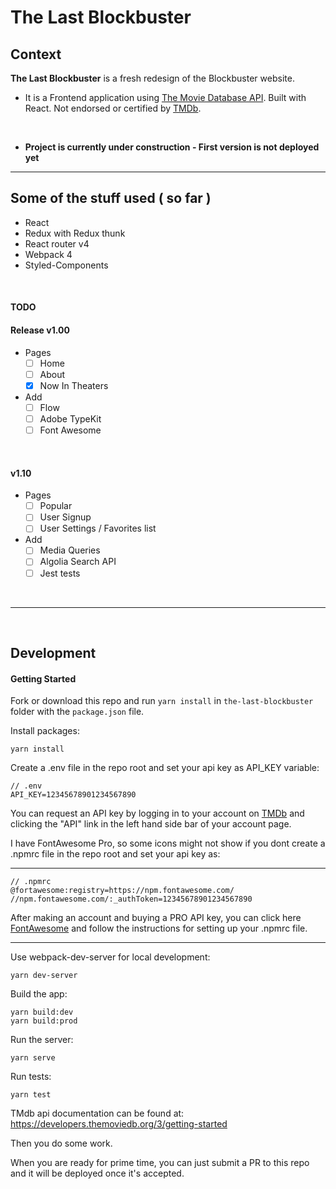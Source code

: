 # The Last Blockbuster

## Context

**The Last Blockbuster** is a fresh redesign of the Blockbuster website.

* It is a Frontend application using [The Movie Database API](https://developers.themoviedb.org). Built with React. Not endorsed or certified by [TMDb](https://www.themoviedb.org).

&nbsp;

* **Project is currently under construction - First version is not deployed yet**

---

## Some of the stuff used ( so far )

* React
* Redux with Redux thunk
* React router v4
* Webpack 4
* Styled-Components

&nbsp;

#### TODO

#### Release v1.00
- Pages
  - [ ] Home
  - [ ] About
  - [x] Now In Theaters

- Add
  - [ ] Flow
  - [ ] Adobe TypeKit
  - [ ] Font Awesome

&nbsp;

#### v1.10
- Pages
  - [ ] Popular
  - [ ] User Signup
  - [ ] User Settings / Favorites list

- Add
  - [ ] Media Queries
  - [ ] Algolia Search API
  - [ ] Jest tests

&nbsp;

---
&nbsp;

## Development

#### Getting Started
Fork or download this repo and run `yarn install` in `the-last-blockbuster` folder with the `package.json` file.

Install packages:
```
yarn install
```


Create a .env file in the repo root and set your api key as API_KEY variable:

```
// .env
API_KEY=12345678901234567890
```
You can request an API key by logging in to your account on [TMDb](https://www.themoviedb.org/login) and clicking the "API" link in the left hand side bar of your account page.

I have FontAwesome Pro, so some icons might not show if you dont create a .npmrc file in the repo root and set your api key as:


---

```
// .npmrc
@fortawesome:registry=https://npm.fontawesome.com/
//npm.fontawesome.com/:_authToken=12345678901234567890
```
After making an account and buying a PRO API key, you can click here  [FontAwesome](https://fontawesome.com/how-to-use/on-the-web/setup/using-package-managers#installing-pro) and follow the instructions for setting up your .npmrc file.

---


Use webpack-dev-server for local development:
```
yarn dev-server
```
Build the app:
```
yarn build:dev
yarn build:prod
```

Run the server:
```
yarn serve
```

Run tests:
```
yarn test
```
TMdb api documentation can be found at: https://developers.themoviedb.org/3/getting-started

Then you do some work.

When you are ready for prime time, you can just submit a PR to this repo and it will be deployed once it's accepted.
